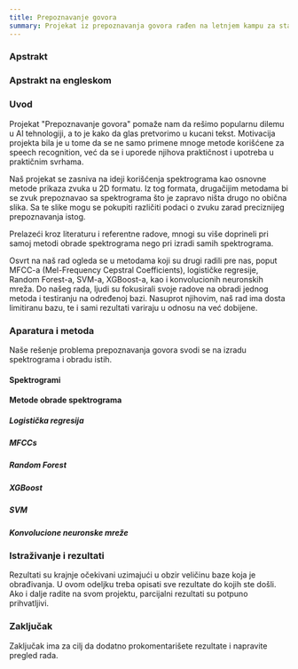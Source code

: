 ```yaml
---
title: Prepoznavanje govora
summary: Projekat iz prepoznavanja govora rađen na letnjem kampu za stare polaznike 2022. godine od Dimitrija Pešića i Lazara Zubovića.
---
```

### Apstrakt

### Apstrakt na engleskom
### Uvod

Projekat "Prepoznavanje govora" pomaže nam da rešimo popularnu dilemu u AI tehnologiji, a to je kako da glas pretvorimo u kucani tekst. Motivacija projekta bila je u tome da se ne samo primene mnoge metode korišćene za speech recognition, već da se i uporede njihova praktičnost i upotreba u praktičnim svrhama. 

Naš projekat se zasniva na ideji korišćenja spektrograma kao osnovne metode prikaza zvuka u 2D formatu. Iz tog formata, drugačijim metodama bi se zvuk prepoznavao sa spektrograma što je zapravo ništa drugo no obična slika. Sa te slike mogu se pokupiti različiti podaci o zvuku zarad preciznijeg prepoznavanja istog.

Prelazeći kroz literaturu i referentne radove, mnogi su više doprineli pri samoj metodi obrade spektrograma nego pri izradi samih spektrograma. 

Osvrt na naš rad ogleda se u metodama koji su drugi radili pre nas, poput MFCC-a (Mel-Frequency Cepstral Coefficients), logističke regresije, Random Forest-a, SVM-a, XGBoost-a, kao i konvolucionih neuronskih mreža. Do našeg rada, ljudi su fokusirali svoje radove na obradi jednog metoda i testiranju na određenoj bazi. Nasuprot njihovim, naš rad ima dosta limitiranu bazu, te i sami rezultati variraju u odnosu na već dobijene.
### Aparatura i metoda

Naše rešenje problema prepoznavanja govora svodi se na izradu spektrograma i obradu istih.

#### Spektrogrami

#### Metode obrade spektrograma

##### Logistička regresija

##### MFCCs

##### Random Forest

##### XGBoost

##### SVM

##### Konvolucione neuronske mreže

### Istraživanje i rezultati

Rezultati su krajnje očekivani uzimajući u obzir veličinu baze koja je obrađivanja. 
U ovom odeljku treba opisati sve rezultate do kojih ste došli. Ako i dalje radite na svom projektu, parcijalni rezultati su potpuno prihvatljivi.

### Zaključak

Zaključak ima za cilj da dodatno prokomentarišete rezultate i napravite pregled rada.
